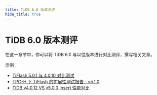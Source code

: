 ```yaml
---
title: TiDB 6.0 版本测评
hide_title: true
---
```


# TiDB 6.0 版本测评

在这一章节中，你可以将 TiDB 6.0 与以往版本进行对比测评，撰写相关文章。

示例：

- [TiFlash 5.0.1 与 4.0.10 对比测试](https://tidb.net/blog/3217b5eb)
- [TPC-H 下 TiFlash 的扩展性测试报告 - v5.1.0](https://tidb.net/blog/8d93cf4e)
- [TiDB v4.0.12 VS v5.0.0 insert 性能对比](https://tidb.net/blog/aca41919)